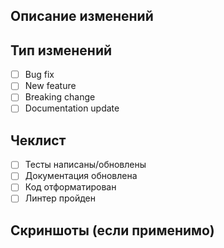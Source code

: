 ## Описание изменений

## Тип изменений
- [ ] Bug fix
- [ ] New feature
- [ ] Breaking change
- [ ] Documentation update

## Чеклист
- [ ] Тесты написаны/обновлены
- [ ] Документация обновлена
- [ ] Код отформатирован
- [ ] Линтер пройден

## Скриншоты (если применимо) 